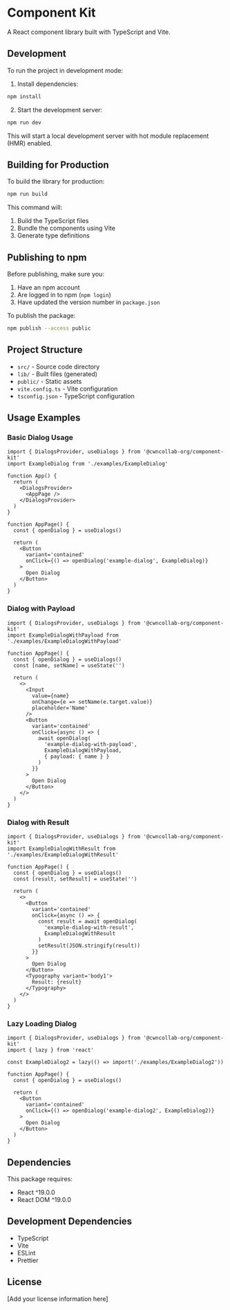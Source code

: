 # Component Kit

A React component library built with TypeScript and Vite.

## Development

To run the project in development mode:

1. Install dependencies:
```bash
npm install
```

2. Start the development server:
```bash
npm run dev
```

This will start a local development server with hot module replacement (HMR) enabled.

## Building for Production

To build the library for production:

```bash
npm run build
```

This command will:
1. Build the TypeScript files
2. Bundle the components using Vite
3. Generate type definitions

## Publishing to npm

Before publishing, make sure you:
1. Have an npm account
2. Are logged in to npm (`npm login`)
3. Have updated the version number in `package.json`

To publish the package:

```bash
npm publish --access public
```

## Project Structure

- `src/` - Source code directory
- `lib/` - Built files (generated)
- `public/` - Static assets
- `vite.config.ts` - Vite configuration
- `tsconfig.json` - TypeScript configuration

## Usage Examples

### Basic Dialog Usage

```tsx
import { DialogsProvider, useDialogs } from '@cwncollab-org/component-kit'
import ExampleDialog from './examples/ExampleDialog'

function App() {
  return (
    <DialogsProvider>
      <AppPage />
    </DialogsProvider>
  )
}

function AppPage() {
  const { openDialog } = useDialogs()

  return (
    <Button
      variant='contained'
      onClick={() => openDialog('example-dialog', ExampleDialog)}
    >
      Open Dialog
    </Button>
  )
}
```

### Dialog with Payload

```tsx
import { DialogsProvider, useDialogs } from '@cwncollab-org/component-kit'
import ExampleDialogWithPayload from './examples/ExampleDialogWithPayload'

function AppPage() {
  const { openDialog } = useDialogs()
  const [name, setName] = useState('')

  return (
    <>
      <Input
        value={name}
        onChange={e => setName(e.target.value)}
        placeholder='Name'
      />
      <Button
        variant='contained'
        onClick={async () => {
          await openDialog(
            'example-dialog-with-payload',
            ExampleDialogWithPayload,
            { payload: { name } }
          )
        }}
      >
        Open Dialog
      </Button>
    </>
  )
}
```

### Dialog with Result

```tsx
import { DialogsProvider, useDialogs } from '@cwncollab-org/component-kit'
import ExampleDialogWithResult from './examples/ExampleDialogWithResult'

function AppPage() {
  const { openDialog } = useDialogs()
  const [result, setResult] = useState('')

  return (
    <>
      <Button
        variant='contained'
        onClick={async () => {
          const result = await openDialog(
            'example-dialog-with-result',
            ExampleDialogWithResult
          )
          setResult(JSON.stringify(result))
        }}
      >
        Open Dialog
      </Button>
      <Typography variant='body1'>
        Result: {result}
      </Typography>
    </>
  )
}
```

### Lazy Loading Dialog

```tsx
import { DialogsProvider, useDialogs } from '@cwncollab-org/component-kit'
import { lazy } from 'react'

const ExampleDialog2 = lazy(() => import('./examples/ExampleDialog2'))

function AppPage() {
  const { openDialog } = useDialogs()

  return (
    <Button
      variant='contained'
      onClick={() => openDialog('example-dialog2', ExampleDialog2)}
    >
      Open Dialog
    </Button>
  )
}
```

## Dependencies

This package requires:
- React ^19.0.0
- React DOM ^19.0.0

## Development Dependencies

- TypeScript
- Vite
- ESLint
- Prettier

## License

[Add your license information here]

